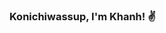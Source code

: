 ### Konichiwassup, I'm Khanh! :v:

<!--
**bxokhxnhle/bxokhxnhle** is a ✨ _special_ ✨ repository because its `README.md` (this file) appears on your GitHub profile.

Here are some ideas to get you started:


:seedling: she/her

:cactus: I'm a UI/UX design enthusiast driven by the idea of integrating technology and healthcare to unveil novel solutions to global health challenges

🦾 Currently majoring in Biomedical Engineering at UWaterloo 

:milky_way: Seeking Summer 2021 co-op opportunities where I can gain hands-on experiences in designing and developing meaningful products!
